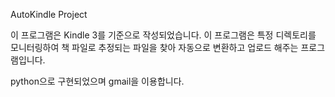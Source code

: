 AutoKindle Project

이 프로그램은 Kindle 3를 기준으로 작성되었습니다.
이 프로그램은 특정 디렉토리를 모니터링하여 책 파일로 추정되는 파일을 찾아 자동으로 변환하고 업로드 해주는 프로그램입니다.

python으로 구현되었으며 gmail을 이용합니다.
